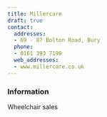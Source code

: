 ```yaml
---
title: Millercare
draft: true
contact:
  addresses:
  - 69 - 87 Bolton Road, Bury
  phone:
  - 0161 393 7199
  web_addresses:
  - www.millercare.co.uk
---
```


### Information
Wheelchair sales

